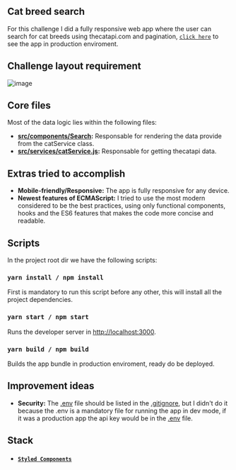 
## Cat breed search

For this challenge I did a fully responsive web app where the user can search for cat breeds using thecatapi.com and pagination, [`click here`](https://hostgatos-redux.netlify.com/) to see the app in production enviroment.

## Challenge layout requirement

![image](https://user-images.githubusercontent.com/36668882/68335567-76309080-00bb-11ea-81db-201e60400b8b.png)


## Core files

Most of the data logic lies within the following files:

- **[src/components/Search](https://github.com/gfsd3v/hostgatos-redux/blob/master/src/components/Search/index.js):** Responsable for rendering the data provide from the catService class.
- **[src/services/catService.js](https://github.com/gfsd3v/hostgatos-redux/blob/master/src/services/catService.js):** Responsable for getting thecatapi data.

## Extras tried to accomplish

- **Mobile-friendly/Responsive:** The app is fully responsive for any device.
- **Newest features of ECMAScript:** I tried to use the most modern considered to be the best practices, using only functional components, hooks and the ES6 features that makes the code more concise and readable.
  
## Scripts

In the project root dir we have the following scripts:

### `yarn install / npm install`

First is mandatory to run this script before any other, this will install all the project dependencies.

### `yarn start / npm start`

Runs the developer server in [http://localhost:3000](http://localhost:3000).

### `yarn build / npm build`

Builds the app bundle in production enviroment, ready do be deployed.

## Improvement ideas
- **Security:** The [.env](https://github.com/gfsd3v/hostgatos-redux/blob/master/.env) file should be listed in the [.gitignore](https://github.com/gfsd3v/hostgatos-redux/blob/master/.gitignore), but I didn't do it because the .env is a mandatory file for running the app in dev mode, if it was a production app the api key would be in the [.env](https://github.com/gfsd3v/hostgatos-redux/blob/master/.env) file.

## Stack

- #### [`Styled Components`](https://www.styled-components.com/)
